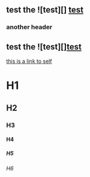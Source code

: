 ## test the ![test][] [test](../anchor-in-name%235.md) 

### another header

## test the ![test][][test](../anchor-in-name%235.md) 



[this is a link to self](#test-the-test-testanchor-in-name235md)

# H1

## H2

### H3

#### H4

##### H5

###### H6

